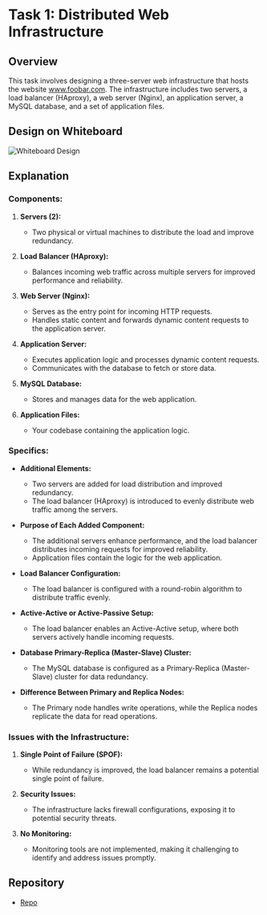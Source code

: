 # Task 1: Distributed Web Infrastructure

## Overview

This task involves designing a three-server web infrastructure that hosts the website www.foobar.com. The infrastructure includes two servers, a load balancer (HAproxy), a web server (Nginx), an application server, a MySQL database, and a set of application files.

## Design on Whiteboard

![Whiteboard Design](<insert_image_url_here>)

## Explanation

### Components:
1. **Servers (2):**
   - Two physical or virtual machines to distribute the load and improve redundancy.

2. **Load Balancer (HAproxy):**
   - Balances incoming web traffic across multiple servers for improved performance and reliability.

3. **Web Server (Nginx):**
   - Serves as the entry point for incoming HTTP requests.
   - Handles static content and forwards dynamic content requests to the application server.

4. **Application Server:**
   - Executes application logic and processes dynamic content requests.
   - Communicates with the database to fetch or store data.

5. **MySQL Database:**
   - Stores and manages data for the web application.

6. **Application Files:**
   - Your codebase containing the application logic.

### Specifics:
- **Additional Elements:**
  - Two servers are added for load distribution and improved redundancy.
  - The load balancer (HAproxy) is introduced to evenly distribute web traffic among the servers.

- **Purpose of Each Added Component:**
  - The additional servers enhance performance, and the load balancer distributes incoming requests for improved reliability.
  - Application files contain the logic for the web application.

- **Load Balancer Configuration:**
  - The load balancer is configured with a round-robin algorithm to distribute traffic evenly.

- **Active-Active or Active-Passive Setup:**
  - The load balancer enables an Active-Active setup, where both servers actively handle incoming requests.

- **Database Primary-Replica (Master-Slave) Cluster:**
  - The MySQL database is configured as a Primary-Replica (Master-Slave) cluster for data redundancy.

- **Difference Between Primary and Replica Nodes:**
  - The Primary node handles write operations, while the Replica nodes replicate the data for read operations.

### Issues with the Infrastructure:
1. **Single Point of Failure (SPOF):**
   - While redundancy is improved, the load balancer remains a potential single point of failure.

2. **Security Issues:**
   - The infrastructure lacks firewall configurations, exposing it to potential security threats.

3. **No Monitoring:**
   - Monitoring tools are not implemented, making it challenging to identify and address issues promptly.

## Repository

- [Repo](<https://github.com/Ivyratermgwangqa/alx-system_engineering-devops.git>)
